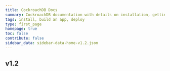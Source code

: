 ```yaml
---
title: CockroachDB Docs
summary: CockroachDB documentation with details on installation, getting started, building an app, deployment, orchestration, and more.
tags: install, build an app, deploy
type: first_page
homepage: true
toc: false
contribute: false
sidebar_data: sidebar-data-home-v1.2.json
---
```

## v1.2
